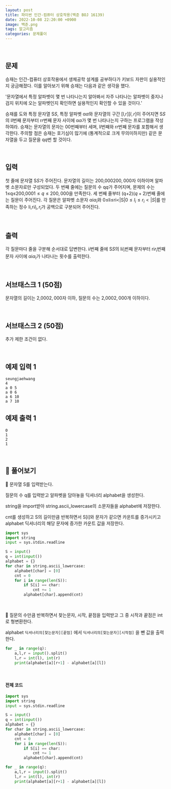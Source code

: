 ```yaml
---
layout: post
title: 파이썬 인간-컴퓨터 상호작용(백준 BOJ 16139)
date: 2022-10-08 22:20:00 +0900
image: 백준.png
tags: 알고리즘
categories: 문제풀이
---
```


<br>

## 문제

승재는 인간-컴퓨터 상호작용에서 생체공학 설계를 공부하다가 키보드 자판이 실용적인지 궁금해졌다. 이를 알아보기 위해 승재는 다음과 같은 생각을 했다. 

'문자열에서 특정 알파벳이 몇 번 나타나는지 알아봐서 자주 나타나는 알파벳이 중지나 검지 위치에 오는 알파벳인지 확인하면 실용적인지 확인할 수 있을 것이다.'

승재를 도와 특정 문자열 S$S$, 특정 알파벳 α$\alpha$와 문자열의 구간 [l,r]$[l,r]$이 주어지면 S$S$의 l$l$번째 문자부터 r$r$번째 문자 사이에 α$\alpha$가 몇 번 나타나는지 구하는 프로그램을 작성하여라. 승재는 문자열의 문자는 0$0$번째부터 세며, l$l$번째와 r$r$번째 문자를 포함해서 생각한다. 주의할 점은 승재는 호기심이 많기에 (통계적으로 크게 무의미하지만) 같은 문자열을 두고 질문을 q$q$번 할 것이다.

<br>

## 입력

첫 줄에 문자열 S$S$가 주어진다. 문자열의 길이는 200,000$200,000$자 이하이며 알파벳 소문자로만 구성되었다. 두 번째 줄에는 질문의 수 q$q$가 주어지며, 문제의 수는 1≤q≤200,000$1\leq q\leq 200,000$을 만족한다. 세 번째 줄부터 (q+2)$(q+2)$번째 줄에는 질문이 주어진다. 각 질문은 알파벳 소문자 αi$\alpha_i$와 0≤li≤ri<|S|$0\leq l_i\leq r_i<|S|$를 만족하는 정수 li,ri$l_i,r_i$가 공백으로 구분되어 주어진다.

<br>

## 출력

각 질문마다 줄을 구분해 순서대로 답변한다. i$i$번째 줄에 S$S$의 li$l_i$번째 문자부터 ri$r_i$번째 문자 사이에 αi$\alpha_i$가 나타나는 횟수를 출력한다.

<br>

## 서브태스크 1 (50점)

문자열의 길이는 2,000$2,000$자 이하, 질문의 수는 2,000$2,000$개 이하이다.

<br>

## 서브태스크 2 (50점)

추가 제한 조건이 없다.

<br>

## 예제 입력 1

```
seungjaehwang
4
a 0 5
a 0 6
a 6 10
a 7 10
```

## 예제 출력 1

```
0
1
2
1
```

<br>

## 📝 풀어보기

📌 문자열 S를 입력받는다.

질문의 수 q를 입력받고 알파벳을 담아놓을 딕셔너리 alphabet을 생성한다. 

string을 import받아 string.ascii_lowercase의 소문자들을 alphabet에 저장한다.

cnt를 생성하고 S의 길이만큼 반복하면서 S[i]와 문자가 같으면 카운트를 증가시키고 alphabet 딕셔너리의 해당 문자에 증가한 카운트 값을 저장한다.

``` python
import sys
import string
input = sys.stdin.readline

S = input()
q = int(input())
alphabet = {}
for char in string.ascii_lowercase:
    alphabet[char] = [0]
    cnt = 0
    for i in range(len(S)):
        if S[i] == char:
            cnt += 1
        alphabet[char].append(cnt)
```

<br>

📌 질문의 수만큼 반복하면서 찾는문자, 시작, 끝점을 입력받고 그 중 시작과 끝점은 int로 형변환한다.

alphabet `딕셔너리의[찾는문자][끝점]` 에서  `딕셔너리의[찾는문자][시작점]` 을 뺀 값을 출력한다.

``` python
for _ in range(q):
    a,l,r = input().split()
    l,r = int(l), int(r)
    print(alphabet[a][r+1] - alphabet[a][l])
```

<br>

#### 전체 코드

``` python
import sys
import string
input = sys.stdin.readline

S = input()
q = int(input())
alphabet = {}
for char in string.ascii_lowercase:
    alphabet[char] = [0]
    cnt = 0
    for i in range(len(S)):
        if S[i] == char:
            cnt += 1
        alphabet[char].append(cnt)

for _ in range(q):
    a,l,r = input().split()
    l,r = int(l), int(r)
    print(alphabet[a][r+1] - alphabet[a][l])
```


